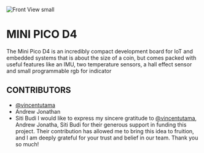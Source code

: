 ![Front View small](https://user-images.githubusercontent.com/68147207/211164108-b15e1230-d9ff-429e-ad6b-fc61aa2d980e.jpg)
# MINI PICO D4
The Mini Pico D4 is an incredibly compact development board for IoT and embedded systems that is about the size of a coin, but comes packed with useful features like an IMU, two temperature sensors, a hall effect sensor and small programmable rgb for indicator 

## CONTRIBUTORS

- [@vincentutama](https://www.github.com/vincentutama)
- Andrew Jonathan
- Siti Budi
I would like to express my sincere gratitude to [@vincentutama](https://www.github.com/vincentutama), Andrew Jonatha, Siti Budi for their generous support in funding this project. Their contribution has allowed me to bring this  idea to fruition, and I am deeply grateful for your trust and belief in our team. Thank you so much!
